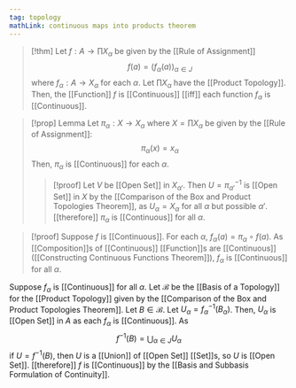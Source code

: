 ```yaml
---
tag: topology
mathLink: continuous maps into products theorem
---
```

> [!thm]
> Let $f:A\rightarrow\prod X_\alpha$ be given by the [[Rule of Assignment]]
> $$f(a) = (f_\alpha(a))_{\alpha\in J}$$
> where $f_\alpha:A\rightarrow X_\alpha$ for each $\alpha$. Let $\prod X_\alpha$ have the [[Product Topology]]. Then, the [[Function]] $f$ is [[Continuous]] [[iff]] each function $f_\alpha$ is [[Continuous]].

>[!prop] Lemma
Let $\pi_{\alpha}:X \rightarrow X_\alpha$ where $X=\prod X_\alpha$ be given by the [[Rule of Assignment]]: $$\pi_{\alpha}(x)=x_{\alpha}$$ Then, $\pi_\alpha$ is [[Continuous]] for each $\alpha$.
>>[!proof]
Let $V$ be [[Open Set]] in $X_{\alpha'}$. Then $U=\pi_{\alpha'}^{-1}$ is [[Open Set]] in $X$ by the [[Comparison of the Box and Product Topologies Theorem]], as $U_{\alpha}=X_{\alpha}$ for all $\alpha$ but possible $\alpha'$. [[therefore]] $\pi_\alpha$ is [[Continuous]] for all $\alpha$.

>[!proof]
Suppose $f$ is [[Continuous]]. For each $\alpha$, $f_{\alpha}(a)=\pi_\alpha\circ f(a)$. As [[Composition]]s of [[Continuous]] [[Function]]s are [[Continuous]] ([[Constructing Continuous Functions Theorem]]), $f_{\alpha}$ is [[Continuous]] for all $\alpha$.
>
Suppose $f_{\alpha}$ is [[Continuous]] for all $\alpha$. Let $\mathcal{B}$ be the [[Basis of a Topology]] for the [[Product Topology]] given by the [[Comparison of the Box and Product Topologies Theorem]]. Let $B\in \mathcal{B}$. Let $U_{\alpha}=f_{\alpha}^{-1}(B_{\alpha})$. Then, $U_{\alpha}$ is [[Open Set]] in $A$ as each $f_{\alpha}$ is [[Continuous]]. As $$f^{-1}(B)=\bigcup_{\alpha\in J}U_{\alpha}$$
if $U=f^{-1}(B)$, then $U$ is a [[Union]] of [[Open Set]] [[Set]]s, so $U$ is [[Open Set]]. [[therefore]] $f$ is [[Continuous]] by the [[Basis and Subbasis Formulation of Continuity]]. 
